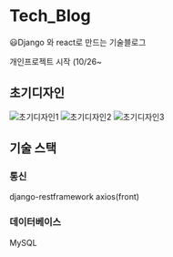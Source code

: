 # Tech_Blog
😃Django 와 react로 만드는 기술블로그  

개인프로젝트 시작 (10/26~

## 초기디자인
![초기디자인1](https://user-images.githubusercontent.com/48875061/103145616-e1866780-4780-11eb-8005-d5bfac5cff20.PNG)
![초기디자인2](https://user-images.githubusercontent.com/48875061/103145623-ed722980-4780-11eb-9ac8-f84b0d8dd89c.PNG)
![초기디자인3](https://user-images.githubusercontent.com/48875061/103145629-f4993780-4780-11eb-9e92-1d63144f415b.PNG)
## 기술 스택
### 통신
  django-restframework
  axios(front)
### 데이터베이스
  MySQL

